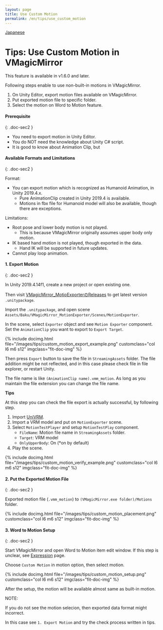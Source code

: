 ```yaml
---
layout: page
title: Use Custom Motion
permalink: /en/tips/use_custom_motion
---
```


[Japanese](../../tips/use_custom_motion)

# Tips: Use Custom Motion in VMagicMirror

This feature is available in v1.6.0 and later.

Following steps enable to use non-built-in motions in VMagicMirror.

1. On Unity Editor, export motion files available on VMagicMirror.
2. Put exported motion file to specific folder.
3. Select the motion on Word to Motion feature.

#### Prerequisite
{: .doc-sec2 }

- You need to export motion in Unity Editor.
- You do NOT need the knowledge about Unity C# script.
- It is good to know about Animation Clip, but 

#### Available Formats and Limitations
{: .doc-sec2 }

Format:

- You can export motion which is recognized as Humanoid Animation, in Unity 2019.4.x.
    - Pure AnimationClip created in Unity 2019.4 is available.
    - Motions in fbx file for Humanoid model will also be available, though there are exceptions.
    
Limitations:

- Root pose and lower body motion is not played.
    - This is because VMagicMirror originally assumes upper body only motion.
- IK based hand motion is not played, though exported in the data.
    - Hand IK will be supported in future updates.
- Cannot play loop animation.

#### 1. Export Motion
{: .doc-sec2 }

In Unity 2019.4.14f1, create a new project or open existing one.

Then visit [VMagicMirror_MotioExporterのReleases](https://github.com/malaybaku/VMagicMirror_MotionExporter/releases) to get latest version `.unitypackage`.

Import the `.unitypackage`, and open scene `Assets/Baku/VMagicMirror_MotionExporter/Scenes/MotionExporter`.

In the scene, select `Exporter` object and see `Motion Exporter` component. Set the `AnimationClip` you want to export to `Export Target`.

<div class="row">
{% include docimg.html file="/images/tips/custom_motion_export_example.png" customclass="col l6 m6 s12" imgclass="fit-doc-img" %}
</div>

Then press `Export` button to save the file in `StreamingAssets` folder. The file addition might be not reflected, and in this case please check file in file explorer, or restart Unity.

The file name is like `(AnimationClip name).vmm_motion`. As long as you maintain the file extension you can change the file name.

<div class="note-area" markdown="1">

**Tips**

At this step you can check the file export is actually successful, by following step.

1. Import [UniVRM](https://github.com/vrm-c/UniVRM).
2. Import a VRM model and put on `MotionExporter` scene.
3. Select `MotionTestPlayer` and setup `MotionTestPlay` component.
    - `FileName`: Motion file name in `StreamingAssets` folder.
    - `Target`: VRM model
    - `OnlyUpperBody`: On (*on by default)
4. Play the scene.

<div class="row">
{% include docimg.html file="/images/tips/custom_motion_verify_example.png" customclass="col l6 m6 s12" imgclass="fit-doc-img" %}
</div>

</div>

#### 2. Put the Exported Motion File
{: .doc-sec2 }

Exported motion file (`.vmm_motion`) to `(VMagicMirror.exe folder)/Motions` folder.

<div class="row">
{% include docimg.html file="/images/tips/custom_motion_placement.png" customclass="col l6 m6 s12" imgclass="fit-doc-img" %}
</div>


#### 3. Word to Motion Setup
{: .doc-sec2 }

Start VMagicMirror and open Word to Motion item edit window. If this step is unclear, see [Expression](../docs/expressions) page.

Choose `Custom Motion` in motion option, then select motion.

<div class="row">
{% include docimg.html file="/images/tips/custom_motion_setup.png" customclass="col l6 m6 s12" imgclass="fit-doc-img" %}
</div>

After the setup, the motion will be available almost same as built-in motion.

<div class="note-area" markdown="1">

NOTE:

If you do not see the motion selecion, then exported data format might incorrect.

In this case see `1. Export Motion` and try the check process written in tips.

</div>
